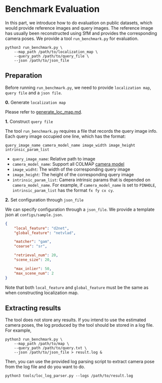 # Benchmark Evaluation
In this part, we introduce how to do evaluation on public datasets, which would
provide reference images and query images. The reference image has usually been
reconstructed using SfM and provides the corresponding camera poses. We provide
a tool `run_benchmark.py` for evaluation.
```commandline
python3 run_benchmark.py \
    --map_path /path/to/localization_map \
    --query_path /path/to/query_file \
    --json /path/to/json_file
```

## Preparation

Before running `run_benchmark.py`, we need to provide `localization map`, `query file`
and a `json file`.

**0.** Generate `localization map`

Please refer to [generate_loc_map.md](../tutorials/generate_loc_map.md).


**1.** Construct `query file`

The tool `run_benchmark.py` requires a file that records the query image info. Each query
image occupied one line, which has the format:
```commandline
query_image_name camera_model_name image_width image_height intrinsic_param_list
```
* `query_image_name`: Relative path to image
* `camera_model_name`: Support all COLMAP [camera model](https://colmap.github.io/cameras.html)
* `image_widht`: The width of the corresponding query image
* `image_height`: The height of the corresponding query image
* `intrinsic_param_list`: Camera intrinsic params that is depended on `camera_model_name`.
For example, if `camera_model_name` is set to `PINHOLE`, `intrinsic_param_list` has the
format `fx fy cx cy`.

**2.** Set configuration through `json_file`

We can specify configuration through a `json_file`. We provide a template json at
`configs/sample.json`.
```json
{
    "local_feature": "d2net",
    "global_feature": "netvlad",

    "matcher": "gam",
    "coarse": "sr",

    "retrieval_num": 20,
    "scene_size": 20,

    "max_inlier": 50,
    "max_scene_num": 2
}
```
Note that both `local_feature` and `global_feature` must be the same as when constructing
localization map.

## Extracting results
The tool does not store any results. If you intend to use the estimated camera poses,
the log produced by the tool should be stored in a log file. For example,
```commandline
python3 run_benchmark.py \
    --map_path /path/to/map \
    --query_path /path/to/query.txt \
    --json /path/to/json_file > result.log &
```
Then, you can use the provided log parsing script to extract camera pose from the log file
and do you want to do.
```commandline
python3 tools/loc_log_parser.py --logs /path/to/result.log
```
